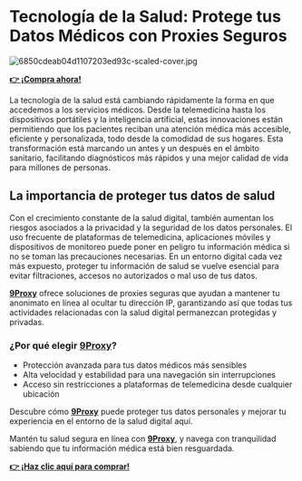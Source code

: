 # Tecnología de la Salud: Protege tus Datos Médicos con Proxies Seguros

![6850cdeab04d1107203ed93c-scaled-cover.jpg](https://miro.medium.com/v2/resize:fit:1100/format:webp/0*nCObuNz_K-7fd63Z.jpeg)

**[👉 ¡Compra ahora!](https://the9proxy.short.gy/github-pricing-sophie89)**

La tecnología de la salud está cambiando rápidamente la forma en que accedemos a los servicios médicos. Desde la telemedicina hasta los dispositivos portátiles y la inteligencia artificial, estas innovaciones están permitiendo que los pacientes reciban una atención médica más accesible, eficiente y personalizada, todo desde la comodidad de sus hogares. Esta transformación está marcando un antes y un después en el ámbito sanitario, facilitando diagnósticos más rápidos y una mejor calidad de vida para millones de personas.

## La importancia de proteger tus datos de salud

Con el crecimiento constante de la salud digital, también aumentan los riesgos asociados a la privacidad y la seguridad de los datos personales. El uso frecuente de plataformas de telemedicina, aplicaciones móviles y dispositivos de monitoreo puede poner en peligro tu información médica si no se toman las precauciones necesarias. En un entorno digital cada vez más expuesto, proteger tu información de salud se vuelve esencial para evitar filtraciones, accesos no autorizados o mal uso de tus datos.

**[9Proxy](https://the9proxy.short.gy/github-pricing-sophie89)** ofrece soluciones de proxies seguras que ayudan a mantener tu anonimato en línea al ocultar tu dirección IP, garantizando así que todas tus actividades relacionadas con la salud digital permanezcan protegidas y privadas.

### ¿Por qué elegir [9Proxy](https://the9proxy.short.gy/github-homepage-sophie89)?

- Protección avanzada para tus datos médicos más sensibles  
- Alta velocidad y estabilidad para una navegación sin interrupciones  
- Acceso sin restricciones a plataformas de telemedicina desde cualquier ubicación  

Descubre cómo **[9Proxy](https://the9proxy.short.gy/github-homepage-sophie89)** puede proteger tus datos personales y mejorar tu experiencia en el entorno de la salud digital aquí.

Mantén tu salud segura en línea con **[9Proxy](https://the9proxy.short.gy/github-homepage-sophie89)**, y navega con tranquilidad sabiendo que tu información médica está bien resguardada.

**[👉 ¡Haz clic aquí para comprar!](https://the9proxy.short.gy/github-pricing-sophie89)**
